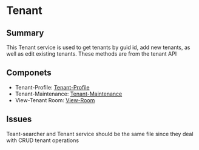 # Tenant
## Summary
This Tenant service is used to get tenants by guid id, add new tenants, as well as edit existing tenants. These methods are from the tenant API

## Componets
 - Tenant-Profile: [Tenant-Profile]
 - Tenant-Maintenance: [Tenant-Maintenance]
 - View-Tenant Room: [View-Room]

## Issues
Teant-searcher and Tenant service should be the same file since they deal with CRUD tenant operations

[Tenant-Profile]: ../../Components/Tenant-profile.md
[Tenant-Maintenance]: ../../Components/Tenant-maintenance.md
[View-Room]: ../../Components/View-room.md